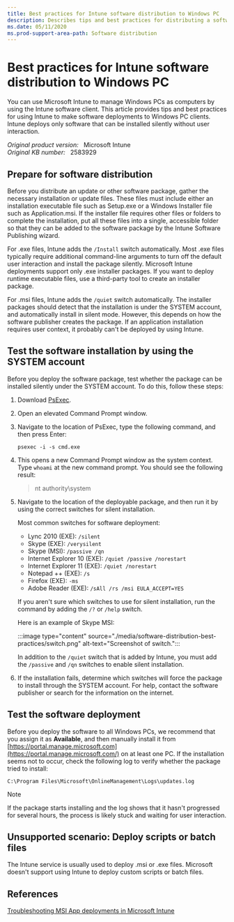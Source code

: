 ```yaml
---
title: Best practices for Intune software distribution to Windows PC
description: Describes tips and best practices for distributing a software or update package to Windows PC clients by using Microsoft Intune.
ms.date: 05/11/2020
ms.prod-support-area-path: Software distribution
---
```

# Best practices for Intune software distribution to Windows PC

You can use Microsoft Intune to manage Windows PCs as computers by using the Intune software client. This article provides tips and best practices for using Intune to make software deployments to Windows PC clients. Intune deploys only software that can be installed silently without user interaction.

_Original product version:_ &nbsp; Microsoft Intune  
_Original KB number:_ &nbsp; 2583929

## Prepare for software distribution

Before you distribute an update or other software package, gather the necessary installation or update files. These files must include either an installation executable file such as Setup.exe or a Windows Installer file such as Application.msi. If the installer file requires other files or folders to complete the installation, put all these files into a single, accessible folder so that they can be added to the software package by the Intune Software Publishing wizard.

For .exe files, Intune adds the `/Install` switch automatically. Most .exe files typically require additional command-line arguments to turn off the default user interaction and install the package silently. Microsoft Intune deployments support only .exe installer packages. If you want to deploy runtime executable files, use a third-party tool to create an installer package.

For .msi files, Intune adds the `/quiet` switch automatically. The installer packages should detect that the installation is under the SYSTEM account, and automatically install in silent mode. However, this depends on how the software publisher creates the package. If an application installation requires user context, it probably can't be deployed by using Intune.

## Test the software installation by using the SYSTEM account

Before you deploy the software package, test whether the package can be installed silently under the SYSTEM account. To do this, follow these steps:

1. Download [PsExec](/sysinternals/downloads/psexec).
2. Open an elevated Command Prompt window.
3. Navigate to the location of PsExec, type the following command, and then press Enter:

   ```console
   psexec -i -s cmd.exe
   ```

4. This opens a new Command Prompt window as the system context. Type `whoami` at the new command prompt. You should see the following result:

   > nt authority\system

5. Navigate to the location of the deployable package, and then run it by using the correct switches for silent installation.

   Most common switches for software deployment:

   - Lync 2010 (EXE): `/silent`
   - Skype (EXE): `/verysilent`
   - Skype (MSI): `/passive /qn`
   - Internet Explorer 10 (EXE): `/quiet /passive /norestart`
   - Internet Explorer 11 (EXE): `/quiet /norestart`
   - Notepad ++ (EXE): `/s`
   - Firefox (EXE): `-ms`
   - Adobe Reader (EXE): `/sAll /rs /msi EULA_ACCEPT=YES`

   If you aren't sure which switches to use for silent installation, run the command by adding the `/?` or `/help` switch.

   Here is an example of Skype MSI:

   :::image type="content" source="./media/software-distribution-best-practices/switch.png" alt-text="Screenshot of switch.":::

   In addition to the `/quiet` switch that is added by Intune, you must add the `/passive` and `/qn` switches to enable silent installation.

6. If the installation fails, determine which switches will force the package to install through the SYSTEM account. For help, contact the software publisher or search for the information on the internet.

## Test the software deployment

Before you deploy the software to all Windows PCs, we recommend that you assign it as **Available**, and then manually install it from [https://portal.manage.microsoft.com](https://portal.manage.microsoft.com/) on at least one PC. If the installation seems not to occur, check the following log to verify whether the package tried to install:

`C:\Program Files\Microsoft\OnlineManagement\Logs\updates.log`

> [!NOTE]
> If the package starts installing and the log shows that it hasn't progressed for several hours, the process is likely stuck and waiting for user interaction.

## Unsupported scenario: Deploy scripts or batch files

The Intune service is usually used to deploy .msi or .exe files. Microsoft doesn't support using Intune to deploy custom scripts or batch files.

## References

[Troubleshooting MSI App deployments in Microsoft Intune](https://techcommunity.microsoft.com/t5/Intune-Customer-Success/Support-Tip-Troubleshooting-MSI-App-deployments-in-Microsoft/ba-p/359125)
